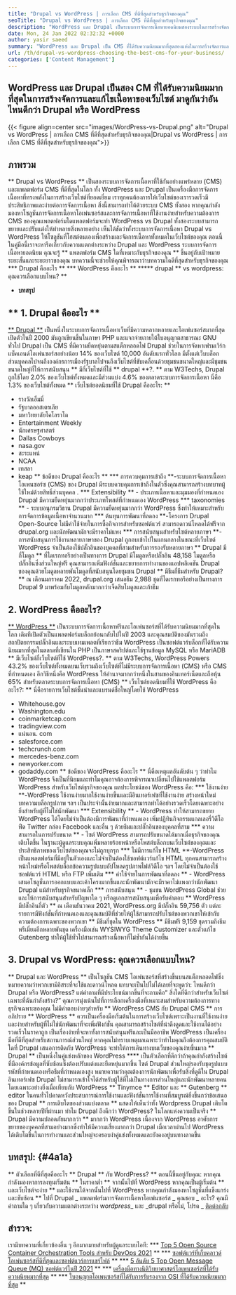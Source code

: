 ```yaml
---
title: "Drupal vs WordPress | การเลือก CMS ที่ดีที่สุดสำหรับธุรกิจของคุณ" 
seoTitle: "Drupal vs WordPress | การเลือก CMS ที่ดีที่สุดสำหรับธุรกิจของคุณ" 
description: "WordPress และ Drupal เป็นระบบการจัดการเนื้อหายอดนิยมสองระบบในการสร้างจัดการและแก้ไขเนื้อหา บล็อกนี้แสดงให้เห็นว่า CMS ใดดีที่สุดสำหรับธุรกิจของคุณ" 
date: Mon, 24 Jan 2022 02:32:32 +0000
author: yasir saeed
summary: "WordPress และ Drupal เป็น CMS ที่ได้รับความนิยมมากที่สุดสองแห่งในการสร้างจัดการและแก้ไขเนื้อหาของเว็บไซต์ มาดูกันว่าอันไหนดีกว่า Drupal หรือ WordPress?" 
url: /th/drupal-vs-wordpress-choosing-the-best-cms-for-your-business/
categories: ['Content Management']
---
```


## WordPress และ Drupal เป็นสอง CM ที่ได้รับความนิยมมากที่สุดในการสร้างจัดการและแก้ไขเนื้อหาของเว็บไซต์ มาดูกันว่าอันไหนดีกว่า Drupal หรือ WordPress

{{< figure align=center src="images/WordPress-vs-Drupal.png" alt="Drupal vs WordPress | การเลือก CMS ที่ดีที่สุดสำหรับธุรกิจของคุณ|Drupal vs WordPress | การเลือก CMS ที่ดีที่สุดสำหรับธุรกิจของคุณ">}}


## ภาพรวม
** Drupal vs WordPress ** เป็นสองระบบการจัดการเนื้อหาที่ใช้กันอย่างแพร่หลาย (CMS) และแพลตฟอร์ม CMS ที่ดีที่สุดในโลก ทั้ง WordPress และ Drupal เป็นเครื่องมือการจัดการเนื้อหาที่ทรงพลังในการสร้างเว็บไซต์ที่ยอดเยี่ยม เราทุกคนต้องการให้เว็บไซต์ของเรารวดเร็วมีประสิทธิภาพและง่ายต่อการจัดการเนื้อหา สิ่งนี้สามารถทำได้ด้วยระบบ CMS ทั้งสอง หากคุณกำลังมองหาโซลูชันการจัดการเนื้อหาโอเพ่นซอร์สและการจัดการเนื้อหาที่ใช้งานง่ายสำหรับความต้องการ CMS ของคุณแพลตฟอร์มใดแพลตฟอร์มจะทำ WordPress vs Drupal ทั้งสองระบบสามารถขยายและปรับแต่งให้ทำหลายสิ่งหลายอย่าง
เห็นได้ชัดว่าทั้งระบบการจัดการเนื้อหา Drupal vs WordPress ให้โซลูชันที่โฮสต์ตนเองเพื่อสร้างและจัดการเนื้อหาทั้งหมดในเว็บไซต์ของคุณ ตอนนี้ในคู่มือนี้เราจะหารือเกี่ยวกับความแตกต่างระหว่าง Drupal และ WordPress ระบบการจัดการเนื้อหายอดนิยม คุณจะรู้ ** แพลตฟอร์ม CMS ใดที่เหมาะกับธุรกิจของคุณ ** ขึ้นอยู่กับเป้าหมายระยะสั้นและระยะยาวของคุณ บทความนี้จะช่วยให้คุณพิจารณาว่าบทความใดดีที่สุดสำหรับธุรกิจของคุณ
  *** Drupal คืออะไร **
  *** WordPress คืออะไร **
  ***** drupal ** vs wordpress: คุณควรเลือกแบบไหน? **
  * **บทสรุป**

## ** 1. Drupal คืออะไร **
[** Drupal **][1] เป็นหนึ่งในระบบการจัดการเนื้อหาเว็บที่มีความหลากหลายและโอเพ่นซอร์สมากที่สุดเปิดตัวในปี 2000 มันถูกเขียนขึ้นในภาษา PHP และแจกจ่ายภายใต้ใบอนุญาตสาธารณะ GNU ทั่วไป Drupal เป็น CMS ที่มีความยืดหยุ่นตามสแต็กหลอดไฟ
Drupal ช่วยในการจัดหาเฟรมเวิร์กแบ็คเอนด์โอเพ่นซอร์สอย่างน้อย 14% ของเว็บไซต์ 10,000 อันดับแรกทั่วโลก มีตั้งแต่เว็บบล็อกส่วนบุคคลไปจนถึงองค์กรการเมืองรัฐบาลไปจนถึงเว็บไซต์ที่ขับเคลื่อนด้วยชุมชนขนาดใหญ่และมีชุมชนขนาดใหญ่ที่ให้การสนับสนุน
** มีกี่เว็บไซต์ที่ใช้ ** drupal **?. ** ตาม W3Techs, Drupal ถูกใช้โดย 2.0% ของเว็บไซต์ทั้งหมดและมีส่วนแบ่ง 4.6% ของตลาดระบบการจัดการเนื้อหา นี่คือ 1.3% ของเว็บไซต์ทั้งหมด
** เว็บไซต์ยอดนิยมที่ใช้ Drupal คืออะไร: **
  * รางวัลเอ็มมี่
  * รัฐบาลออสเตรเลีย
  * มหาวิทยาลัยโคโลราโด
  * Entertainment Weekly
  * นักเศรษฐศาสตร์
  * Dallas Cowboys
  * nasa.gov
  * สะระแหน่
  * NCAA
  * เทสลา
  * keap
** ข้อดีของ Drupal คืออะไร ** [][2]
  *** การควบคุมการเข้าถึง **-ระบบการจัดการเนื้อหาโอเพนซอร์ซ (CMS) ของ Drupal มีระบบควบคุมการเข้าถึงในตัวซึ่งคุณสามารถสร้างบทบาทผู้ใช้ใหม่ด้วยสิทธิ์ส่วนบุคคล .
  *** Extensibility ** - ประเภทเนื้อหาและมุมมองที่กำหนดเอง Drupal มีความยืดหยุ่นมากกว่าประเภทโพสต์ที่กำหนดเอง WordPress
  *** taxonomies ** - ระบบอนุกรมวิธาน Drupal มีความยืดหยุ่นมากกว่า WordPress ซึ่งทำให้เหมาะสำหรับการจัดการข้อมูลเนื้อหาจำนวนมาก
  *** ต้นทุนการพัฒนาที่ลดลง **-โครงการ Drupal Open-Source ไม่มีค่าใช้จ่ายในการซื้อกิจการสำหรับซอฟต์แวร์ สามารถดาวน์โหลดได้ฟรีจาก drupal.org และนักพัฒนามักจะมีราคาไม่แพง
  *** การสนับสนุนสำหรับไซต์หลายภาษา **-การสนับสนุนการใช้งานหลายภาษาของ Drupal ถูกอบเข้าไปในแกนกลางในขณะที่เว็บไซต์ WordPress จำเป็นต้องใช้ปลั๊กอินของบุคคลที่สามสำหรับการรองรับหลายภาษา
** Drupal มีกี่โมดูล ** ที่ไดเรกทอรีอย่างเป็นทางการ Drupal มีโมดูลหรือปลั๊กอิน 48,158 โมดูลหรือปลั๊กอินซึ่งส่วนใหญ่ฟรี คุณสามารถเพิ่มฟังก์ชั่นและขยายการทำงานของแอปพลิเคชัน Drupal ของคุณด้วยโมดูลหลายพันโมดูลที่สนับสนุนโดยชุมชน Drupal
** มีธีมกี่ธีมสำหรับ Drupal? ** ณ เดือนมกราคม 2022, drupal.org เสนอธีม 2,988 ชุดที่ไดเรกทอรีอย่างเป็นทางการ Drupal 9 มาพร้อมกับโมดูลหลักมากกว่าเจ็ดสิบโมดูลและเก้าธีม

## 2. WordPress คืออะไร?
[** WordPress **][3] เป็นระบบการจัดการเนื้อหาฟรีและโอเพ่นซอร์สที่ได้รับความนิยมมากที่สุดในโลก เดิมทีเปิดตัวเป็นแพลตฟอร์มบล็อกย้อนกลับไปในปี 2003 และคุณสมบัติของมันรวมถึงสถาปัตยกรรมปลั๊กอินและระบบเทมเพลตที่เรียกว่าธีม WordPress เป็นซอฟต์แวร์บล็อกที่ได้รับความนิยมมากที่สุดในตลาดที่เขียนใน PHP เป็นภาษาสคริปต์และใช้ฐานข้อมูล MySQL หรือ MariADB
** มีเว็บไซต์กี่เว็บไซต์ที่ใช้ WordPress?. ** ตาม W3Techs, WordPress Powers 43.2% ของเว็บไซต์ทั้งหมดบนเว็บรวมถึงเว็บไซต์ที่ไม่มีระบบการจัดการเนื้อหา (CMS) หรือ CMS ที่กำหนดเอง อีกวิธีหนึ่งคือ WordPress ให้อำนาจมากกว่าหนึ่งในสามของอินเทอร์เน็ตและถือหุ้น 65% สำหรับตลาดระบบการจัดการเนื้อหา (CMS)
** เว็บไซต์ยอดนิยมที่ใช้ WordPress คืออะไร?: **
นี่คือรายการเว็บไซต์ชั้นนำและแบรนด์ชื่อใหญ่โดยใช้ WordPress
  * Whitehouse.gov
  * Washington.edu
  * coinmarketcap.com
  * tradingview.com
  * แน่นอน. com
  * salesforce.com
  * techcrunch.com
  * mercedes-benz.com
  * newyorker.com
  * godaddy.com
** ข้อดีของ WordPress คืออะไร ** [][4]
นี่คือเหตุผลอันดับต้น ๆ ว่าทำไม WordPress จึงเป็นที่นิยมและทำไมคุณอาจต้องการพิจารณาเปลี่ยนไปใช้แพลตฟอร์ม WordPress สำหรับเว็บไซต์ธุรกิจของคุณ ผลประโยชน์ของ WordPress คือ:
  *** ใช้งานง่าย **-WordPress ใช้งานง่ายมากใช้งานง่ายขึ้นและมีอินเทอร์เฟซที่ใช้งานง่าย สร้างหน้าใหม่บทความบล็อกรูปภาพ ฯลฯ เป็นประจำนั้นง่ายมากและสามารถทำได้อย่างรวดเร็วโดยเฉพาะอย่างยิ่งสำหรับผู้ที่ไม่ใช่นักพัฒนา
  *** Extensibility ** - WordPress ทำให้สามารถขยาย WordPress ได้โดยไม่จำเป็นต้องมีการพัฒนาที่กำหนดเอง เพิ่มปฏิทินกิจกรรมแกลเลอรี่วิดีโอฟีด Twitter กล่อง Facebook และอื่น ๆ ด้วยธีมและปลั๊กอินของบุคคลที่สาม
  *** ความสามารถในการปรับขนาด ** - ไซต์ WordPress สามารถปรับขนาดได้มากเมื่อธุรกิจของคุณเติบโตขึ้น ในฐานะผู้ดูแลระบบคุณเพิ่มหลายร้อยหน้าหรือโพสต์บล็อกบนเว็บไซต์ของคุณและประสิทธิภาพของเว็บไซต์ของคุณจะไม่ถูกบุกรุก
  *** ไม่มีการแก้ไข HTML **-WordPress เป็นแพลตฟอร์มที่มีอยู่ในตัวเองและไม่จำเป็นต้องใช้ซอฟต์แวร์แก้ไข HTML ทุกคนสามารถสร้างหน้าใหม่หรือโพสต์บล็อกข้อความรูปแบบอัปโหลดรูปภาพไฟล์วิดีโอ ฯลฯ โดยไม่จำเป็นต้องใช้ซอฟต์แวร์ HTML หรือ FTP เพิ่มเติม
  *** ค่าใช้จ่ายในการพัฒนาที่ลดลง ** - WordPress เสนอโซลูชั่นการออกแบบและเค้าโครงมากขึ้นและนักพัฒนามักจะมีราคาไม่แพงกว่านักพัฒนา Drupal แม้สำหรับธุรกิจขนาดเล็ก
  *** การสนับสนุน ** - ชุมชน WordPress Global ช่วยและให้การสนับสนุนสำหรับปัญหาใด ๆ หรือดูเอกสารสนับสนุนเพื่อรับคำตอบ [][5]
** WordPress มีปลั๊กอินกี่ตัว ** ณ เดือนธันวาคม 2021, WordPress.org มีปลั๊กอิน 59,756 ตัว แต่ละรายการมีฟังก์ชั่นที่กำหนดเองและคุณสมบัติที่ช่วยให้ผู้ใช้สามารถปรับไซต์ของพวกเขาให้เข้ากับความต้องการเฉพาะของพวกเขา
** มีธีมกี่ชุดใน WordPress ** มีธีมฟรี 9,159 ชุดรวมถึงธีมพรีเมี่ยมอีกหลายพันชุด เครื่องมือเช่น WYSIWYG Theme Customizer และตัวแก้ไข Gutenberg ทำให้ผู้ใช้ทั่วไปสามารถสร้างเนื้อหาที่ไม่ซ้ำกันได้ง่ายขึ้น

## 3. Drupal vs WordPress: คุณควรเลือกแบบไหน?
** Drupal และ WordPress ** เป็นโซลูชัน CMS โอเพ่นซอร์สที่สร้างขึ้นบนสแต็กหลอดไฟซึ่งหมายความว่าพวกเขามีอิสระที่จะใช้และดาวน์โหลด แทบจะเป็นไปไม่ได้เลยที่จะพูดว่า: ไหนดีกว่า Drupal หรือ WordPress? แต่คำถามที่มีประโยชน์มากขึ้นที่จะถามคือ“ สิ่งใดที่ดีกว่าสำหรับเว็บไซต์เฉพาะที่ฉันกำลังสร้าง?” คุณควรมุ่งเน้นไปที่การเลือกเครื่องมือที่เหมาะสมสำหรับความต้องการทางธุรกิจเฉพาะของคุณ ไม่มีคำตอบง่ายๆสำหรับ ** WordPress CMS กับ Drupal CMS ** การอภิปราย
** WordPress ** ควรเป็นเครื่องมือเริ่มต้นในการสร้างเว็บไซต์เพราะเป็นงานที่ใช้งานง่ายและง่ายสำหรับผู้ที่ไม่ใช่นักพัฒนาที่จะเพิ่มฟังก์ชั่น คุณสามารถสร้างไซต์ที่น่าดึงดูดและใช้งานได้อย่างรวดเร็วในราคาถูก เป็นเรื่องง่ายที่จะหาทั้งการสนับสนุนฟรีและเป็นมืออาชีพ WordPress เป็นเครื่องมือที่ดีที่สุดสำหรับสถานการณ์ส่วนใหญ่ หากคุณไม่ทราบเหตุผลเฉพาะว่าทำไมคุณถึงต้องการคุณสมบัติใดที่ Drupal เสนอการติดกับ WordPress จะทำให้การเดินทางบนเว็บของคุณง่ายขึ้นมาก
** Drupal ** เป็นหนึ่งในคู่แข่งหลักของ WordPress **** เป็นตัวเลือกที่ดีกว่าถ้าคุณกำลังสร้างไซต์ที่มีองค์กรข้อมูลที่ซับซ้อนซึ่งต้องปรับแต่งและยืดหยุ่นมากขึ้น ไซต์ Drupal ส่วนใหญ่รองรับชุดรูปแบบรหัสที่กำหนดเองหรือธีมที่กำหนดเองสูง หมายความว่าคุณต้องการนักพัฒนาเพื่อรับสิ่งที่ดูดีใน Drupal อินเทอร์เฟซ Drupal ไม่สามารถเข้าใจได้สำหรับผู้ใช้ที่ไม่เป็นทางการส่วนใหญ่และนักพัฒนาหลายคนโดยเฉพาะอย่างยิ่งเมื่อเทียบกับ WordPress ** Tinymce ** Editor และ ** Gutenberg ** editor ในคนทั่วไปคาดหวังประสบการณ์การใช้งานและฟังก์ชั่นการใช้งานที่สมบูรณ์ยิ่งขึ้นกว่าข้อเสนอของ Drupal
** การเติบโตของส่วนแบ่งตลาด ** แสดงให้เห็นว่าทั้ง Wordpress Drupal เติบโตขึ้นในช่วงหลายปีที่ผ่านมา ทำไม Drupal ถึงดีกว่า WordPress? ในโลกแห่งความเป็นจริง ** Drupal มีความปลอดภัยมากกว่า ** มากกว่า WordPress เนื่องจาก WordPress อาศัยการขยายของบุคคลที่สามอย่างมากซึ่งทำให้มีความเสี่ยงมากกว่า Drupal เมื่อเวลาผ่านไป WordPress ได้เติบโตขึ้นในการทำงานและส่วนใหญ่จะครอบงำคู่แข่งทั้งหมดและยังคงอยู่บนทางลาดขึ้น

## บทสรุป: {#4a1a}
** ตัวเลือกที่ดีที่สุดคืออะไร ** Drupal ** กับ WordPress? ** ตอนนี้ขึ้นอยู่กับคุณ: หากคุณกำลังมองหาการลงทุนเริ่มต้น ** ในราคาต่ำ ** จากนั้นไปที่ WordPress หากคุณเป็นผู้เริ่มต้น ** และเว็บไซต์จะง่าย ** และใช้งานได้จากนั้นไปที่ WordPress หากคุณกำลังมองหาโซลูชันที่แข็งแกร่งและซับซ้อน ** ไปที่ Drupal
_ แพลตฟอร์มการจัดการเนื้อหาโอเพ่นซอร์ส _ คุณชอบ _ อะไร? คุณมีคำถามใด ๆ เกี่ยวกับความแตกต่างระหว่าง _wordpress__ และ _drupal หรือไม่, โปรด _ [ติดต่อกลับ][6]

## สำรวจ:
เรามีบทความที่เกี่ยวข้องอื่น ๆ อีกมากมายสำหรับผู้ดูแลระบบไอที:
  *** [Top 5 Open Source Container Orchestration Tools สำหรับ DevOps 2021][7] **
  *** [ซอฟต์แวร์ที่เก็บคลาวด์โอเพ่นซอร์สที่ดีที่สุดและซอฟต์แวร์การแชร์ไฟล์][8] **
  *** [5 อันดับ 5 Top Open Message Queue (MQ) ซอฟต์แวร์ในปี 2021][9] **
  *** [เครื่องมือทางนิติวิทยาศาสตร์โอเพนซอร์สที่ได้รับความนิยมมากที่สุด][10] **
  *** [ใบอนุญาตโอเพนซอร์สที่ได้รับการรับรองจาก OSI ที่ได้รับความนิยมมากที่สุด][11] **

  
[1]: https://www.drupal.org/
[2]: https://kinsta.com/blog/wordpress-vs-drupal/#drupal-advantages
[3]: https://wordpress.org/
[4]: https://kinsta.com/blog/wordpress-vs-drupal/#wordpress-advantages
[5]: https://kinsta.com/blog/wordpress-vs-drupal/#how-many-plugins-and-themes-does-wordpress-have
[6]: mailto:yasir.saeed@aspose.com
[7]: https://blog.containerize.com/devops/top-5-open-source-container-orchestration-tools-for-devops-in-2021/
[8]: https://products.containerize.com/backup-and-sync/
[9]: https://blog.containerize.com/message-queue-software/top-5-open-source-message-queue-software-in-2021/
[10]: https://blog.containerize.com/digital-forensic-tools/top-5-open-source-digital-forensic-tools-in-2021/
[11]: https://blog.containerize.com/licenses-standards/top-5-most-popular-osi-approved-open-source-licenses-of-2021/
